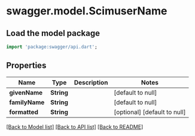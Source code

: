 # swagger.model.ScimuserName

## Load the model package
```dart
import 'package:swagger/api.dart';
```

## Properties
Name | Type | Description | Notes
------------ | ------------- | ------------- | -------------
**givenName** | **String** |  | [default to null]
**familyName** | **String** |  | [default to null]
**formatted** | **String** |  | [optional] [default to null]

[[Back to Model list]](../README.md#documentation-for-models) [[Back to API list]](../README.md#documentation-for-api-endpoints) [[Back to README]](../README.md)

